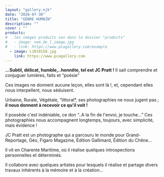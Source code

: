 ```yaml
---
layout: "gallery.njk"
date: "2020-07-30"
title: "GENRE HUMAIN"
description: ""
cover : ""
products:
#   les images produits son dans le dossier "products"
#   - image: nom_de_l_image.jpg
#   - link: https://www.pcagallery.com/example
  - image: L1010158.jpg
    link: https://www.pcagallery.com
---
```

**...Subtil, délicat, humble,..honnête, tel est JC Pratt !** 
Il sait comprendre et conjuguer lumières, faits et “poésie”

Ces images ne donnent aucune leçon, elles sont là !, et, cependant elles nous interpellent, nous séduisent.

Urbaine, Rurale, Végétale, “littoral*, ses photographies ne nous jugent pas ; **il nous donnent à recevoir ce qu'il voit !**

Il possède c'est indéniable, ce don “..A la fin de l'envoi, je touche...”
Ces photographies nous accompagnent longtemps, toujours, avec simplicité, mais évidence !

JC Pratt est un photographe qui a parcouru le monde pour Grand-Reportage, Géo, Figaro Magazine, Édition Gallimard, Édition du Chêne…

Il vit en Charente Maritime, où il réalise quelques introspections personnelles et déterminés.

Il collabore avec quelques artistes pour lesquels il réalise et partage divers travaux inhérents à la mémoire et à la création...
